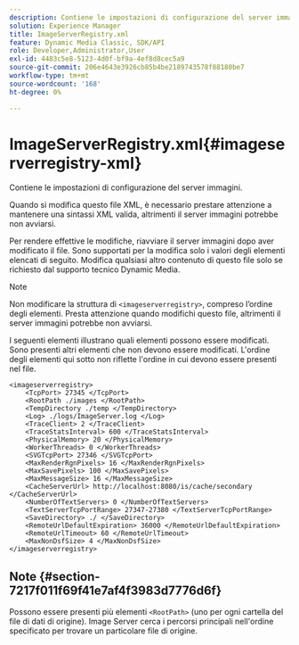 ```yaml
---
description: Contiene le impostazioni di configurazione del server immagini.
solution: Experience Manager
title: ImageServerRegistry.xml
feature: Dynamic Media Classic, SDK/API
role: Developer,Administrator,User
exl-id: 4483c5e8-5123-4d0f-bf9a-4ef8d8cec5a9
source-git-commit: 206e4643e3926cb85b4be2189743578f88180be7
workflow-type: tm+mt
source-wordcount: '168'
ht-degree: 0%

---
```


# ImageServerRegistry.xml{#imageserverregistry-xml}

Contiene le impostazioni di configurazione del server immagini.

Quando si modifica questo file XML, è necessario prestare attenzione a mantenere una sintassi XML valida, altrimenti il server immagini potrebbe non avviarsi.

Per rendere effettive le modifiche, riavviare il server immagini dopo aver modificato il file. Sono supportati per la modifica solo i valori degli elementi elencati di seguito. Modifica qualsiasi altro contenuto di questo file solo se richiesto dal supporto tecnico Dynamic Media.

>[!NOTE]
>
>Non modificare la struttura di `<imageserverregistry>`, compreso l’ordine degli elementi. Presta attenzione quando modifichi questo file, altrimenti il server immagini potrebbe non avviarsi.

I seguenti elementi illustrano quali elementi possono essere modificati. Sono presenti altri elementi che non devono essere modificati. L&#39;ordine degli elementi qui sotto non riflette l&#39;ordine in cui devono essere presenti nel file.

```
<imageserverregistry>
    <TcpPort> 27345 </TcpPort>    
    <RootPath ./images </RootPath>
    <TempDirectory ./temp </TempDirectory>
    <Log> ./logs/ImageServer.log </Log>
    <TraceClient> 2 </TraceClient>
    <TraceStatsInterval> 600 </TraceStatsInterval>
    <PhysicalMemory> 20 </PhysicalMemory>
    <WorkerThreads> 0 </WorkerThreads>
    <SVGTcpPort> 27346 </SVGTcpPort>
    <MaxRenderRgnPixels> 16 </MaxRenderRgnPixels>
    <MaxSavePixels> 100 </MaxSavePixels>
    <MaxMessageSize> 16 </MaxMessageSize>
    <CacheServerUrl> http://localhost:8080/is/cache/secondary </CacheServerUrl>
    <NumberOfTextServers> 0 </NumberOfTextServers>
    <TextServerTcpPortRange> 27347-27380 </TextServerTcpPortRange>
    <SaveDirectory> ./ </SaveDirectory>
    <RemoteUrlDefaultExpiration> 36000 </RemoteUrlDefaultExpiration>
    <RemoteUrlTimeout> 60 </RemoteUrlTimeout>
    <MaxNonDsfSize> 4 </MaxNonDsfSize>
</imageserverregistry>
```

## Note {#section-7217f011f69f41e7af4f3983d7776d6f}

Possono essere presenti più elementi `<RootPath>` (uno per ogni cartella del file di dati di origine). Image Server cerca i percorsi principali nell&#39;ordine specificato per trovare un particolare file di origine.
